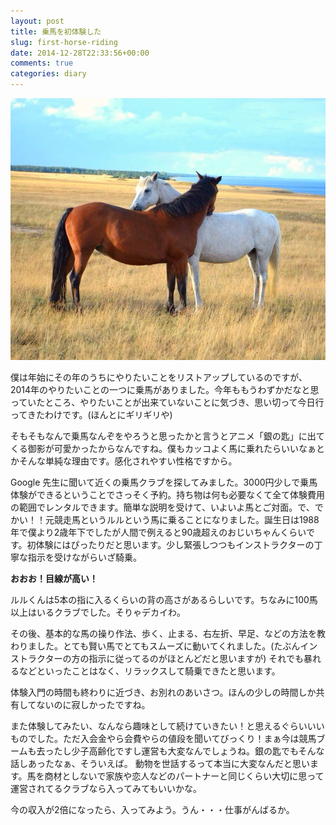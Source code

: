 ```yaml
---
layout: post
title: 乗馬を初体験した
slug: first-horse-riding
date: 2014-12-28T22:33:56+00:00
comments: true
categories: diary
---
```


<img src="/images/2014/12/horse.jpg" class="image">

僕は年始にその年のうちにやりたいことをリストアップしているのですが、2014年のやりたいことの一つに乗馬がありました。今年ももうわずかだなと思っていたところ、やりたいことが出来ていないことに気づき、思い切って今日行ってきたわけです。(ほんとにギリギリや)

そもそもなんで乗馬なんぞをやろうと思ったかと言うとアニメ「銀の匙」に出てくる御影が可愛かったからなんですね。僕もカッコよく馬に乗れたらいいなぁとかそんな単純な理由です。感化されやすい性格ですから。

Google 先生に聞いて近くの乗馬クラブを探してみました。3000円少しで乗馬体験ができるということでさっそく予約。持ち物は何も必要なくて全て体験費用の範囲でレンタルできます。簡単な説明を受けて、いよいよ馬とご対面。で、でかい！！元競走馬というルルという馬に乗ることになりました。誕生日は1988年で僕より2歳年下でしたが人間で例えると90歳超えのおじいちゃんくらいです。初体験にはぴったりだと思います。少し緊張しつつもインストラクターの丁寧な指示を受けながらいざ騎乗。

<strong>おおお！目線が高い！</strong>

ルルくんは5本の指に入るくらいの背の高さがあるらしいです。ちなみに100馬以上はいるクラブでした。そりゃデカイわ。

その後、基本的な馬の操り作法、歩く、止まる、右左折、早足、などの方法を教わりました。とても賢い馬でとてもスムーズに動いてくれました。(たぶんインストラクターの方の指示に従ってるのがほとんどだと思いますが)
それでも暴れるなどといったことはなく、リラックスして騎乗できたと思います。

体験入門の時間も終わりに近づき、お別れのあいさつ。ほんの少しの時間しか共有してないのに寂しかったですね。

また体験してみたい、なんなら趣味として続けていきたい！と思えるぐらいいいものでした。ただ入会金やら会費やらの値段を聞いてびっくり！まぁ今は競馬ブームも去ったし少子高齢化ですし運営も大変なんでしょうね。銀の匙でもそんな話しあったなぁ、そういえば。
動物を世話するって本当に大変なんだと思います。馬を商材としないで家族や恋人などのパートナーと同じくらい大切に思って運営されてるクラブなら入ってみてもいいかな。

今の収入が2倍になったら、入ってみよう。うん・・・仕事がんばるか。
